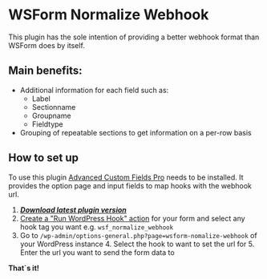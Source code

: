 # WSForm Normalize Webhook
This plugin has the sole intention of providing a better webhook format than WSForm does by itself.

## Main benefits:
* Additional information for each field such as:
    * Label
    * Sectionname
    * Groupname
    * Fieldtype
* Grouping of repeatable sections to get information on a per-row basis

## How to set up
To use this plugin [Advanced Custom Fields Pro](https://www.advancedcustomfields.com/pro/) needs to be installed. It provides the option page and input fields to map
hooks with the webhook url.

1. _**[Download latest plugin version](https://github.com/JUVOJustin/wsform-normalize-webhook/releases/latest/download/wsform-normalize-webhook.zip)**_
2. [Create a "Run WordPress Hook" action](https://wsform.com/knowledgebase/run-wordpress-hook/) for your form and select any hook tag you want e.g. `wsf_normalize_webhook`
3. Go to `/wp-admin/options-general.php?page=wsform-nomalize-webhook` of your WordPress instance
   4. Select the hook to want to set the url for
   5. Enter the url you want to send the form data to

**That´s it!**